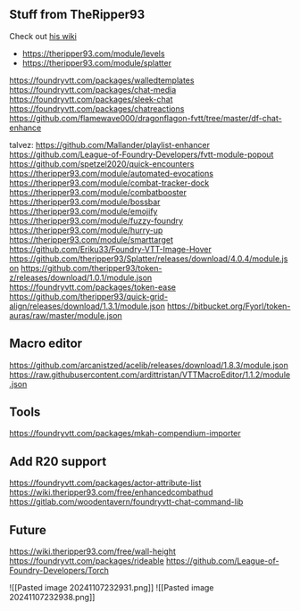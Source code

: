 
## Stuff from TheRipper93
Check out [his wiki](https://wiki.theripper93.com/)
- https://theripper93.com/module/levels
- https://theripper93.com/module/splatter

https://foundryvtt.com/packages/walledtemplates
https://foundryvtt.com/packages/chat-media
https://foundryvtt.com/packages/sleek-chat
https://foundryvtt.com/packages/chatreactions
https://github.com/flamewave000/dragonflagon-fvtt/tree/master/df-chat-enhance


talvez:
https://github.com/Mallander/playlist-enhancer
https://github.com/League-of-Foundry-Developers/fvtt-module-popout
https://github.com/spetzel2020/quick-encounters
https://theripper93.com/module/automated-evocations
https://theripper93.com/module/combat-tracker-dock
https://theripper93.com/module/combatbooster
https://theripper93.com/module/bossbar
https://theripper93.com/module/emojify
https://theripper93.com/module/fuzzy-foundry
https://theripper93.com/module/hurry-up
https://theripper93.com/module/smarttarget
https://github.com/Eriku33/Foundry-VTT-Image-Hover
https://github.com/theripper93/Splatter/releases/download/4.0.4/module.json
https://github.com/theripper93/token-z/releases/download/1.0.1/module.json
https://foundryvtt.com/packages/token-ease
https://github.com/theripper93/quick-grid-align/releases/download/1.3.1/module.json
https://bitbucket.org/Fyorl/token-auras/raw/master/module.json
## Macro editor
https://github.com/arcanistzed/acelib/releases/download/1.8.3/module.json
https://raw.githubusercontent.com/ardittristan/VTTMacroEditor/1.1.2/module.json

## Tools
https://foundryvtt.com/packages/mkah-compendium-importer

## Add R20 support
https://foundryvtt.com/packages/actor-attribute-list
https://wiki.theripper93.com/free/enhancedcombathud
https://gitlab.com/woodentavern/foundryvtt-chat-command-lib

## Future
https://wiki.theripper93.com/free/wall-height
https://foundryvtt.com/packages/rideable
https://github.com/League-of-Foundry-Developers/Torch

![[Pasted image 20241107232931.png]]
![[Pasted image 20241107232938.png]]